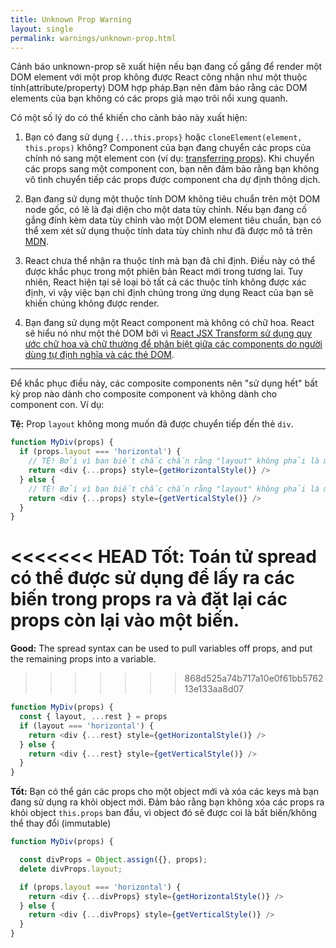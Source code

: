 ```yaml
---
title: Unknown Prop Warning
layout: single
permalink: warnings/unknown-prop.html
---
```


Cảnh báo unknown-prop sẽ xuất hiện nếu bạn đang cố gắng để render một DOM element với một prop không được React công nhận như một thuộc tính(attribute/property) DOM
hợp pháp.Bạn nên đảm bảo rằng các DOM elements của bạn không có các props giả mạo trôi nổi xung quanh.

Có một số lý do có thể khiến cho cảnh báo này xuất hiện: 

1. Bạn có đang sử dụng `{...this.props}` hoặc `cloneElement(element, this.props)` không? Component của bạn đang chuyển các props của chính nó sang một element con 
(ví dụ: [transferring props](/docs/transferring-props.html)). Khi chuyển các props sang một component con, bạn nên đảm bảo rằng bạn không vô tình chuyển tiếp các props
được component cha dự định thông dịch.


2. Bạn đang sử dụng một thuộc tính DOM không tiêu chuẩn trên một DOM node gốc, có lẽ là đại diện cho một data tùy chỉnh. Nếu bạn đang cố gắng đính kèm data tùy chỉnh
vào một DOM element tiêu chuẩn, bạn có thể xem xét sử dụng thuộc tính data tùy chỉnh như đã được mô tả trên [MDN](https://developer.mozilla.org/en-US/docs/Web/Guide/HTML/Using_data_attributes).

3. React chưa thể nhận ra thuộc tính mà bạn đã chỉ định. Điều này có thể được khắc phục trong một phiên bản React mới trong tương lai. Tuy nhiên, React hiện tại sẽ 
loại bỏ tất cả các thuộc tính không được xác định, vì vậy việc bạn chỉ định chúng trong ứng dụng React của bạn sẽ khiến chúng không được render.

4. Bạn đang sử dụng một React component mà không có chữ hoa. React sẽ hiểu nó như một thẻ DOM bởi vì [React JSX Transform sử dụng quy ước chữ hoa và chữ thường để phân biệt giữa các components do người dùng tự định nghĩa và các thẻ DOM](/docs/jsx-in-depth.html#user-defined-components-must-be-capitalized).

---

Để khắc phục điều này, các composite components nên "sử dụng hết" bất kỳ prop nào dành cho composite component và không dành cho component con. Ví dụ:

**Tệ:** Prop `layout` không mong muốn đã được chuyển tiếp đến thẻ `div`.

```js
function MyDiv(props) {
  if (props.layout === 'horizontal') {
    // TỆ! Bởi vì bạn biết chắc chắn rằng "layout" không phải là một prop mà thẻ <div> có thể hiểu được. 
    return <div {...props} style={getHorizontalStyle()} />
  } else {
    // TỆ! Bởi vì bạn biết chắc chắn rằng "layout" không phải là một prop mà thẻ <div> có thể hiểu được. 
    return <div {...props} style={getVerticalStyle()} />
  }
}
```

<<<<<<< HEAD
**Tốt:** Toán tử spread có thể được sử dụng để lấy ra các biến trong props ra và đặt lại các props còn lại vào một biến.
=======
**Good:** The spread syntax can be used to pull variables off props, and put the remaining props into a variable.
>>>>>>> 868d525a74b717a10e0f61bb576213e133aa8d07

```js
function MyDiv(props) {
  const { layout, ...rest } = props
  if (layout === 'horizontal') {
    return <div {...rest} style={getHorizontalStyle()} />
  } else {
    return <div {...rest} style={getVerticalStyle()} />
  }
}
```

**Tốt:** Bạn có thể gán các props cho một object mới và xóa các keys mà bạn đang sử dụng ra khỏi object mới. Đảm bảo rằng bạn không xóa các props ra khỏi object `this.props` ban đầu, vì object đó sẽ được coi là bất biến/không thể thay đổi (immutable)

```js
function MyDiv(props) {

  const divProps = Object.assign({}, props);
  delete divProps.layout;

  if (props.layout === 'horizontal') {
    return <div {...divProps} style={getHorizontalStyle()} />
  } else {
    return <div {...divProps} style={getVerticalStyle()} />
  }
}
```

